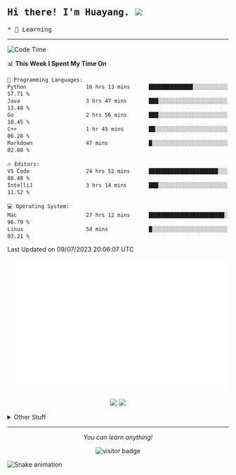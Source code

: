 <h2>
    <samp>Hi there! I'm Huayang. <img src="https://media.giphy.com/media/mGcNjsfWAjY5AEZNw6/giphy.gif" width="50"></samp>
</h2>
<p>
    <samp>
        * 🧐 Learning
    </samp>
</p>

<hr>

<!--START_SECTION:waka-->
![Code Time](http://img.shields.io/badge/Code%20Time-1%2C072%20hrs%2041%20mins-blue)

📊 **This Week I Spent My Time On** 

```text
💬 Programming Languages: 
Python                   16 hrs 13 mins      ██████████████░░░░░░░░░░░   57.71 % 
Java                     3 hrs 47 mins       ███░░░░░░░░░░░░░░░░░░░░░░   13.48 % 
Go                       2 hrs 56 mins       ███░░░░░░░░░░░░░░░░░░░░░░   10.45 % 
C++                      1 hr 45 mins        ██░░░░░░░░░░░░░░░░░░░░░░░   06.28 % 
Markdown                 47 mins             █░░░░░░░░░░░░░░░░░░░░░░░░   02.80 % 

🔥 Editors: 
VS Code                  24 hrs 52 mins      ██████████████████████░░░   88.48 % 
IntelliJ                 3 hrs 14 mins       ███░░░░░░░░░░░░░░░░░░░░░░   11.52 % 

💻 Operating System: 
Mac                      27 hrs 12 mins      ████████████████████████░   96.79 % 
Linux                    54 mins             █░░░░░░░░░░░░░░░░░░░░░░░░   03.21 % 
```


 Last Updated on 09/07/2023 20:06:07 UTC
<!--END_SECTION:waka-->

<p align="center">
    <img src="/github-metrics.svg" alt="github metrics" style='visibility:visible'>
</p>
<p align="center">
    <img src="https://api.githubtrends.io/user/svg/XmchxUp/langs?time_range=one_year&theme=classic">
    <img src="https://api.githubtrends.io/user/svg/XmchxUp/repos?time_range=one_year&include_private=True&group=private&theme=classic">
</p>

<details>
  <summary>Other Stuff</summary>
  <br />
<!--   
  <p align="left">
    <img height="180em" src="https://github-readme-streak-stats.herokuapp.com/?user=GuillaumeFalourd" />
    
  </p> -->

  * 🏆 Some GitHub statistical reports:
  
  <img width="100%" src="https://github-profile-trophy.vercel.app/?username=xmchxup&column=7">
  <p align="left">  
    <img height="180em" src="https://github-readme-stats.vercel.app/api?username=xmchxup&hide_border=true&show_icons=true&include_all_commits=true&bg_color=0,EC6C6C,FFD479,FFFC79,73FA79&theme=graywhite&locale=en" />
    <img height="180em" src="https://github-readme-stats.vercel.app/api/top-langs/?username=xmchxup&hide=css,scss,html&langs_count=8&hide_border=true&layout=compact&bg_color=0,73FA79,73FDFF,D783FF&theme=graywhite&locale=en" />
  </p>
  
  <img width="100%" src="https://github-profile-summary-cards.vercel.app/api/cards/profile-details?username=xmchxup&theme=github" />
 
</a>
</details>
<hr>
<p align="center">
    <i>You can learn anything!</i>
    <p align="center">
        <img src="https://visitor-badge.laobi.icu/badge?page_id=xmchxup" alt="visitor badge"/>       
    </p>
</p>

![Snake animation](https://github.com/XmchxUp/XmchxUp/blob/output/github-contribution-grid-snake.gif)


